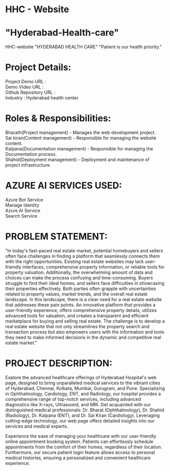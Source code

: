 <h1>HHC - Website</h1>
<h1> "Hyderabad-Health-care" </h1>
HHC-website
"HYDERABAD HEALTH CARE"
"Patient is our health priority."

<h1> Project Details: </h1>

Project Demo URL :<br>
Demo Video URL :<br>
Github Repository URL :<br> 
Industry : Hyderabad health center



<h1> Roles & Responsibilities: </h1>

Bharath(Project management) - Manages the web development project.<br>
Sai kiran(Content management) - Responsible for managing the website content.<br>
Kalpana(Documentation management) - Responsible for managing the Documentation process.<br>
Shahid(Deployment management) - Deployment and maintenance of project infrastructure.


<h1>AZURE AI SERVICES USED: </h1>
Azure Bot Service<br>
Manage Identity<br>
Azure AI Service<br>
Search Service<br>

<h1>PROBLEM STATEMENT:</h1>
"In today's fast-paced real estate market, potential homebuyers and sellers often face challenges in finding a platform that seamlessly connects them with the right opportunities. Existing real estate websites may lack user-friendly interfaces, comprehensive property information, or reliable tools for property valuation. Additionally, the overwhelming amount of data and choices can make the process confusing and time-consuming. Buyers struggle to find their ideal homes, and sellers face difficulties in showcasing their properties effectively. Both parties often grapple with uncertainties related to property values, market trends, and the overall real estate landscape. In this landscape, there is a clear need for a real estate website that addresses these pain points. An innovative platform that provides a user-friendly experience, offers comprehensive property details, utilizes advanced tools for valuation, and creates a transparent and efficient marketplace for buying and selling real estate. The challenge is to develop a real estate website that not only streamlines the property search and transaction process but also empowers users with the information and tools they need to make informed decisions in the dynamic and competitive real estate market."

<h1>PROJECT DESCRIPTION:</h1>
Explore the advanced healthcare offerings of Hyderabad Hospital's web page, designed to bring unparalleled medical services to the vibrant cities of Hyderabad, Chennai, Kolkata, Mumbai, Gurugram, and Pune. Specializing in Ophthalmology, Cardiology, ENT, and Radiology, our hospital provides a comprehensive range of top-notch services, including advanced diagnostics like X-rays, Ultrasound, and MRI. Get acquainted with our distinguished medical professionals: Dr. Bharat (Ophthalmology), Dr. Shahid (Radiology), Dr. Kalpana (ENT), and Dr. Sai Kiran (Cardiology). Leveraging cutting-edge technology, our web page offers detailed insights into our services and medical experts.

Experience the ease of managing your healthcare with our user-friendly online appointment booking system. Patients can effortlessly schedule appointments from the comfort of their homes, regardless of their location. Furthermore, our secure patient login feature allows access to personal medical histories, ensuring a personalized and convenient healthcare experience.



